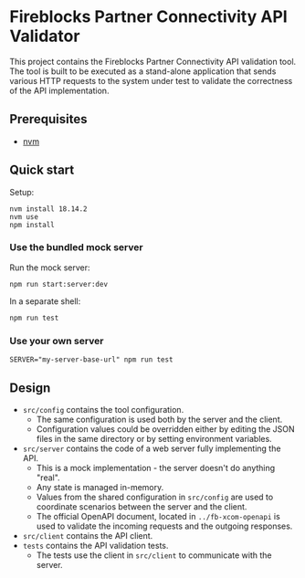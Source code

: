 # Fireblocks Partner Connectivity API Validator

This project contains the Fireblocks Partner Connectivity API validation tool.
The tool is built to be executed as a stand-alone application that sends various 
HTTP requests to the system under test to validate the correctness of the API
implementation.

## Prerequisites

- [nvm](https://github.com/nvm-sh/nvm)


## Quick start

Setup:

```shell
nvm install 18.14.2
nvm use
npm install
```


### Use the bundled mock server

Run the mock server:

```shell
npm run start:server:dev
```

In a separate shell:

```shell
npm run test
```


### Use your own server

```shell
SERVER="my-server-base-url" npm run test
```

## Design

- `src/config` contains the tool configuration.
  - The same configuration is used both by the server and the client.
  - Configuration values could be overridden either by editing the JSON files
    in the same directory or by setting environment variables.
- `src/server` contains the code of a web server fully implementing the API.
  - This is a mock implementation - the server doesn't do anything "real".
  - Any state is managed in-memory.
  - Values from the shared configuration in `src/config` are used to coordinate
    scenarios between the server and the client.
  - The official OpenAPI document, located in `../fb-xcom-openapi` is used to
    validate the incoming requests and the outgoing responses.
- `src/client` contains the API client.
- `tests` contains the API validation tests.
  - The tests use the client in `src/client` to communicate with the server.